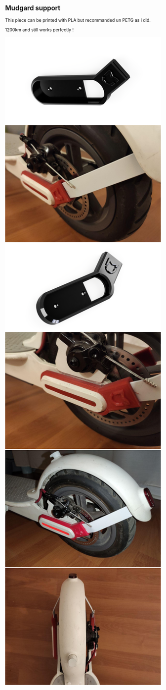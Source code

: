## Mudgard support

This piece can be printed with PLA but recommanded un PETG as i did.

1200km and still works perfectly !

![Mudgard support](../../images/mudgardsupport/00.png)
![Mudgard support](../../images/mudgardsupport/04.jpg)
![Mudgard support](../../images/mudgardsupport/01.png)
![Mudgard support](../../images/mudgardsupport/05.jpg)
![Mudgard support](../../images/mudgardsupport/06.jpg)
![Mudgard support](../../images/mudgardsupport/07.jpg)
